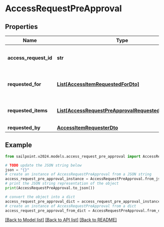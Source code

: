 # AccessRequestPreApproval


## Properties

Name | Type | Description | Notes
------------ | ------------- | ------------- | -------------
**access_request_id** | **str** | The unique ID of the access request. | 
**requested_for** | [**List[AccessItemRequestedForDto]**](AccessItemRequestedForDto.md) | Identities access was requested for. | 
**requested_items** | [**List[AccessRequestPreApprovalRequestedItemsInner]**](AccessRequestPreApprovalRequestedItemsInner.md) | Details of the access items being requested. | 
**requested_by** | [**AccessItemRequesterDto**](AccessItemRequesterDto.md) |  | 

## Example

```python
from sailpoint.v2024.models.access_request_pre_approval import AccessRequestPreApproval

# TODO update the JSON string below
json = "{}"
# create an instance of AccessRequestPreApproval from a JSON string
access_request_pre_approval_instance = AccessRequestPreApproval.from_json(json)
# print the JSON string representation of the object
print(AccessRequestPreApproval.to_json())

# convert the object into a dict
access_request_pre_approval_dict = access_request_pre_approval_instance.to_dict()
# create an instance of AccessRequestPreApproval from a dict
access_request_pre_approval_from_dict = AccessRequestPreApproval.from_dict(access_request_pre_approval_dict)
```
[[Back to Model list]](../README.md#documentation-for-models) [[Back to API list]](../README.md#documentation-for-api-endpoints) [[Back to README]](../README.md)


